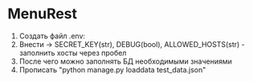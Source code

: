 # MenuRest

1) Создать файл .env:
2) Внести -> SECRET_KEY(str), DEBUG(bool), ALLOWED_HOSTS(str) - заполнить хосты через пробел
3) После чего можно заполнять БД необходимыми значениями
4) Прописать "python manage.py loaddata test_data.json"

